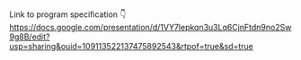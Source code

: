 Link to program specification 👇 
https://docs.google.com/presentation/d/1VY7lepkqn3u3Lq6CjnFtdn9no2Sw9g8B/edit?usp=sharing&ouid=109113522137475892543&rtpof=true&sd=true
